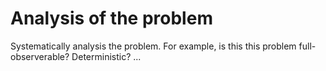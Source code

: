 # Analysis of the problem

Systematically analysis the problem. For example, is this this problem full-observerable? Deterministic? ...
